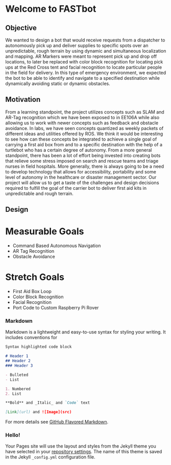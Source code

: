 # Welcome to FASTbot

## Objective 

We wanted to design a bot that would receive requests from a dispatcher to autonomously pick up and deliver supplies to specific spots over an unpredictable, rough terrain by using dynamic and simultaneous localization and mapping.  AR Markers were meant to represent pick up and drop off locations,  to later be replaced with color block recognition for locating pick ups at the Red Cross tent and facial recognition to locate particular people in the field for delivery.  In this type of emergency environment, we expected the bot to be able to identify and navigate to a specified destination while dynamically avoiding static or dynamic obstacles. 


## Motivation

From a learning standpoint, the project utilizes concepts such as SLAM and AR-Tag recognition which we have been exposed to in EE106A while also allowing us to work with newer concepts such as feedback and obstacle avoidance.
In labs, we have seen concepts quantized as weekly packets of different ideas and utilities offered by ROS. We think it would be interesting to see how can these concepts be integrated to achieve a single goal of carrying a first aid box from and to a specific destination with the help of a turtlebot who has a certain degree of autonomy. 
From a more general standpoint, there has been a lot of effort being invested into creating bots that relieve some stress imposed on search and rescue teams and triage nurses in field hospitals. More generally, there is always going to be a need to develop technology that allows for accessibility, portability and some level of autonomy in the healthcare or disaster management sector. Our project will allow us to get a taste of the challenges and design decisions required to fulfill the goal of the carrier bot to deliver first aid kits in unpredictable and rough terrain. 

## Design
# Measurable Goals
- Command Based Autonomous Navigation
- AR Tag Recognition
- Obstacle Avoidance
# Stretch Goals
- First Aid Box Loop
- Color Block Recognition
- Facial Recognition
- Port Code to Custom Raspberry Pi Rover

### Markdown

Markdown is a lightweight and easy-to-use syntax for styling your writing. It includes conventions for

```markdown
Syntax highlighted code block

# Header 1
## Header 2
### Header 3

- Bulleted
- List

1. Numbered
2. List

**Bold** and _Italic_ and `Code` text

[Link](url) and ![Image](src)
```

For more details see [GitHub Flavored Markdown](https://guides.github.com/features/mastering-markdown/).

### Hello! 

Your Pages site will use the layout and styles from the Jekyll theme you have selected in your [repository settings](https://github.com/AnastasiaMegabit/FASTbot/settings). The name of this theme is saved in the Jekyll `_config.yml` configuration file.

